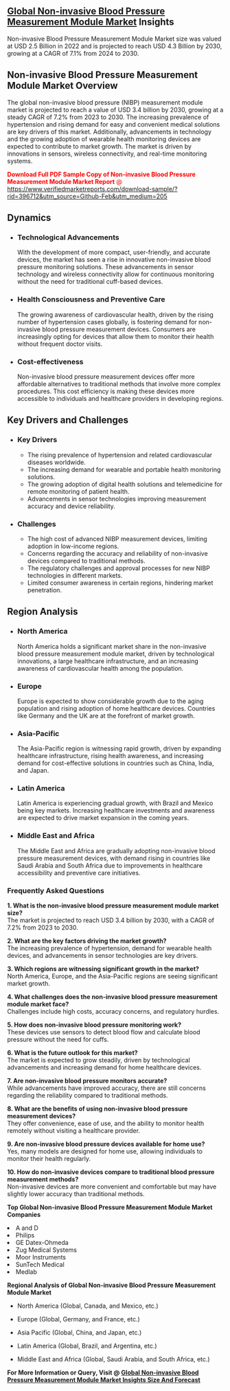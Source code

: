 <h2><a href="https://www.verifiedmarketreports.com/download-sample/?rid=396712&amp;utm_source=Github&amp;utm_medium=205" target="_blank">Global Non-invasive Blood Pressure Measurement Module Market</a> Insights</h2><p>Non-invasive Blood Pressure Measurement Module Market size was valued at USD 2.5 Billion in 2022 and is projected to reach USD 4.3 Billion by 2030, growing at a CAGR of 7.1% from 2024 to 2030.</p><p> <h2>Non-invasive Blood Pressure Measurement Module Market Overview</h2> <p>The global non-invasive blood pressure (NIBP) measurement module market is projected to reach a value of USD 3.4 billion by 2030, growing at a steady CAGR of 7.2% from 2023 to 2030. The increasing prevalence of hypertension and rising demand for easy and convenient medical solutions are key drivers of this market. Additionally, advancements in technology and the growing adoption of wearable health monitoring devices are expected to contribute to market growth. The market is driven by innovations in sensors, wireless connectivity, and real-time monitoring systems.</p> <p><p><span class=""><span style="color: #ff0000;"><strong>Download Full PDF Sample Copy of Non-invasive Blood Pressure Measurement Module Market Report</strong> @ </span><a href="https://www.verifiedmarketreports.com/download-sample/?rid=396712&amp;utm_source=Github-Feb&amp;utm_medium=205" target="_blank">https://www.verifiedmarketreports.com/download-sample/?rid=396712&amp;utm_source=Github-Feb&amp;utm_medium=205</a></span></p></p> <h2>Dynamics</h2> <ul> <li><h3>Technological Advancements</h3> With the development of more compact, user-friendly, and accurate devices, the market has seen a rise in innovative non-invasive blood pressure monitoring solutions. These advancements in sensor technology and wireless connectivity allow for continuous monitoring without the need for traditional cuff-based devices.</li> <li><h3>Health Consciousness and Preventive Care</h3> The growing awareness of cardiovascular health, driven by the rising number of hypertension cases globally, is fostering demand for non-invasive blood pressure measurement devices. Consumers are increasingly opting for devices that allow them to monitor their health without frequent doctor visits.</li> <li><h3>Cost-effectiveness</h3> Non-invasive blood pressure measurement devices offer more affordable alternatives to traditional methods that involve more complex procedures. This cost efficiency is making these devices more accessible to individuals and healthcare providers in developing regions.</li> </ul> <h2>Key Drivers and Challenges</h2> <ul> <li><h3>Key Drivers</h3> <ul> <li>The rising prevalence of hypertension and related cardiovascular diseases worldwide.</li> <li>The increasing demand for wearable and portable health monitoring solutions.</li> <li>The growing adoption of digital health solutions and telemedicine for remote monitoring of patient health.</li> <li>Advancements in sensor technologies improving measurement accuracy and device reliability.</li> </ul> </li> <li><h3>Challenges</h3> <ul> <li>The high cost of advanced NIBP measurement devices, limiting adoption in low-income regions.</li> <li>Concerns regarding the accuracy and reliability of non-invasive devices compared to traditional methods.</li> <li>The regulatory challenges and approval processes for new NIBP technologies in different markets.</li> <li>Limited consumer awareness in certain regions, hindering market penetration.</li> </ul> </li> </ul> <h2>Region Analysis</h2> <ul> <li><h3>North America</h3> North America holds a significant market share in the non-invasive blood pressure measurement module market, driven by technological innovations, a large healthcare infrastructure, and an increasing awareness of cardiovascular health among the population.</li> <li><h3>Europe</h3> Europe is expected to show considerable growth due to the aging population and rising adoption of home healthcare devices. Countries like Germany and the UK are at the forefront of market growth.</li> <li><h3>Asia-Pacific</h3> The Asia-Pacific region is witnessing rapid growth, driven by expanding healthcare infrastructure, rising health awareness, and increasing demand for cost-effective solutions in countries such as China, India, and Japan.</li> <li><h3>Latin America</h3> Latin America is experiencing gradual growth, with Brazil and Mexico being key markets. Increasing healthcare investments and awareness are expected to drive market expansion in the coming years.</li> <li><h3>Middle East and Africa</h3> The Middle East and Africa are gradually adopting non-invasive blood pressure measurement devices, with demand rising in countries like Saudi Arabia and South Africa due to improvements in healthcare accessibility and preventive care initiatives.</li> </ul> <h3>Frequently Asked Questions</h3> <p><b>1. What is the non-invasive blood pressure measurement module market size?</b><br>The market is projected to reach USD 3.4 billion by 2030, with a CAGR of 7.2% from 2023 to 2030.</p> <p><b>2. What are the key factors driving the market growth?</b><br>The increasing prevalence of hypertension, demand for wearable health devices, and advancements in sensor technologies are key drivers.</p> <p><b>3. Which regions are witnessing significant growth in the market?</b><br>North America, Europe, and the Asia-Pacific regions are seeing significant market growth.</p> <p><b>4. What challenges does the non-invasive blood pressure measurement module market face?</b><br>Challenges include high costs, accuracy concerns, and regulatory hurdles.</p> <p><b>5. How does non-invasive blood pressure monitoring work?</b><br>These devices use sensors to detect blood flow and calculate blood pressure without the need for cuffs.</p> <p><b>6. What is the future outlook for this market?</b><br>The market is expected to grow steadily, driven by technological advancements and increasing demand for home healthcare devices.</p> <p><b>7. Are non-invasive blood pressure monitors accurate?</b><br>While advancements have improved accuracy, there are still concerns regarding the reliability compared to traditional methods.</p> <p><b>8. What are the benefits of using non-invasive blood pressure measurement devices?</b><br>They offer convenience, ease of use, and the ability to monitor health remotely without visiting a healthcare provider.</p> <p><b>9. Are non-invasive blood pressure devices available for home use?</b><br>Yes, many models are designed for home use, allowing individuals to monitor their health regularly.</p> <p><b>10. How do non-invasive devices compare to traditional blood pressure measurement methods?</b><br>Non-invasive devices are more convenient and comfortable but may have slightly lower accuracy than traditional methods.</p> </p><p><strong>Top Global Non-invasive Blood Pressure Measurement Module Market Companies</strong></p><div data-test-id=""><p><li>A and D</li><li> Philips</li><li> GE Datex-Ohmeda</li><li> Zug Medical Systems</li><li> Moor Instruments</li><li> SunTech Medical</li><li> Medlab</li></p><div><strong>Regional Analysis of&nbsp;Global Non-invasive Blood Pressure Measurement Module Market</strong></div><ul><li dir="ltr"><p dir="ltr">North America&nbsp;(Global, Canada, and Mexico, etc.)</p></li><li dir="ltr"><p dir="ltr">Europe (Global, Germany, and France, etc.)</p></li><li dir="ltr"><p dir="ltr">Asia Pacific&nbsp;(Global, China, and Japan, etc.)</p></li><li dir="ltr"><p dir="ltr">Latin America&nbsp;(Global, Brazil, and Argentina, etc.)</p></li><li dir="ltr">Middle East and Africa&nbsp;(Global, Saudi Arabia, and South Africa, etc.)</li></ul><p><strong>For More Information or Query, Visit @&nbsp;</strong><strong><a href="https://www.verifiedmarketreports.com/product/non-invasive-blood-pressure-measurement-module-market/?utm_source=Github&amp;utm_medium=205" target="_blank">Global Non-invasive Blood Pressure Measurement Module Market Insights Size And Forecast</a></strong></p></div>
